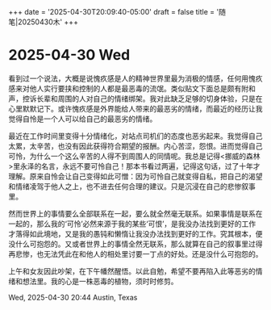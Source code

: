 +++
date = '2025-04-30T20:09:40-05:00'
draft = false
title = '随笔|20250430木'
+++

# 2025-04-30 Wed

看到过一个说法，大概是说愧疚感是人的精神世界里最为消极的情感，任何用愧疚感来对他人实行要挟和控制的人都是最恶毒的流氓。类似贴文下面总是颇有附和声，控诉长辈和周围的人对自己的情绪绑架。我对此缺乏足够的切身体验，只是在心里默默记下。或许愧疚感是外界能给人带来的最恶劣的情绪，而最近的经历让我觉得自怜是一个人可以给自己的最恶劣的情绪。  

最近在工作时间里变得十分情绪化，对站点司机们的态度也恶劣起来。我觉得自己太累，太辛苦，也没有因此获得符合期望的报酬。内心苦涩，怨恨。进而觉得自己可怜，为什么一个这么辛苦的人得不到周围人的同情呢。我总是记得<挪威的森林>里永泽的名言，永远不要可怜自己！那本书看过两遍，记得这句话，过了十年才理解。原来自怜会让自己变得如此可憎：因为可怜自己就变得自私，把自己的渴望和情绪凌驾于他人之上，也不进去任何合理的建议。只是沉浸在自己的悲惨叙事里。  

然而世界上的事情要么全部联系在一起，要么就全然毫无联系。如果事情是联系在一起的，那么我的‘可怜’必然来源于我的某些‘可恨’，是我没办法找到更好的工作才落得如此境地，又是我的愚钝和懒惰让我没办法找到更好的工作。究其根本，便没什么可抱怨的。又或者世界上的事情全然无联系，那么就算在自己的叙事里过得再悲惨，也无法凭此在和他人的相处里讨要一丁点的好处。还是没什么可抱怨的。  

上午和女友因此吵架，在下午幡然醒悟。以此自勉，希望不要再陷入此等恶劣的情绪和想法里。我的心是一株恶毒的植物，须时时修剪。  

Wed, 2025-04-30 20:44 Austin, Texas
